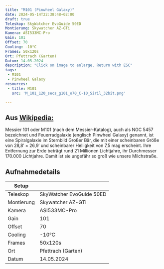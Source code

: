 ```yaml
--- 
title: "M101 (Pinwheel Galaxy)" 
date: 2024-05-14T22:38:48+02:00 
draft: true 
Teleskop: SkyWatcher EvoGuide 50ED
Montierung: Skywatcher AZ-GTi
Kamera: ASI533MC-Pro
Gain: 101
Offset: 70
Cooling: -10°C
Frames: 50x120s
Ort: Pfettrach (Garten)
Datum: 14.05.2024
description: "Click on image to enlarge. Return with ESC" 
tags:
 - M101
 - Pinwheel Galaxy
resources:
 - title: M101
   src: 'M_101_120_secs_g101_o70_C-10_Siril_32bit.png'

---
```


## Aus [Wikipedia:](https://de.wikipedia.org/wiki/Messier_101)
Messier 101 oder M101 (nach dem Messier-Katalog), auch als NGC 5457 bezeichnet und Feuerradgalaxie (englisch Pinwheel Galaxy) genannt, ist eine Spiralgalaxie im Sternbild Großer Bär, die mit einer scheinbaren Größe von 28,8′ × 26,9′ und scheinbarer Helligkeit von 7,5 mag erscheint. Ihre Entfernung zur Erde beträgt rund 21 Millionen Lichtjahre, ihr Durchmesser 170.000 Lichtjahre. Damit ist sie ungefähr so groß wie unsere Milchstraße.

## Aufnahmedetails
|Setup       |                          |
|------------|--------------------------|
|Teleskop | SkyWatcher EvoGuide 50ED |
|Montierung | Skywatcher AZ-GTi |
|Kamera | ASI533MC-Pro |
|Gain | 101 |
|Offset | 70 |
|Cooling | -10°C |
|Frames | 50x120s |
|Ort | Pfettrach (Garten) |
|Datum | 14.05.2024  |
